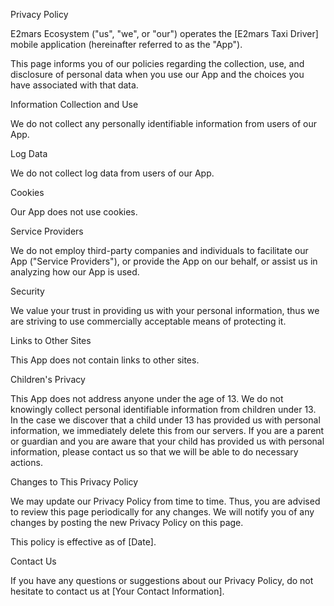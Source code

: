 Privacy Policy

E2mars Ecosystem ("us", "we", or "our") operates the [E2mars Taxi Driver] mobile application (hereinafter referred to as the "App").

This page informs you of our policies regarding the collection, use, and disclosure of personal data when you use our App and the choices you have associated with that data.

Information Collection and Use

We do not collect any personally identifiable information from users of our App.

Log Data

We do not collect log data from users of our App.

Cookies

Our App does not use cookies.

Service Providers

We do not employ third-party companies and individuals to facilitate our App ("Service Providers"), or provide the App on our behalf, or assist us in analyzing how our App is used.

Security

We value your trust in providing us with your personal information, thus we are striving to use commercially acceptable means of protecting it.

Links to Other Sites

This App does not contain links to other sites.

Children's Privacy

This App does not address anyone under the age of 13. We do not knowingly collect personal identifiable information from children under 13. In the case we discover that a child under 13 has provided us with personal information, we immediately delete this from our servers. If you are a parent or guardian and you are aware that your child has provided us with personal information, please contact us so that we will be able to do necessary actions.

Changes to This Privacy Policy

We may update our Privacy Policy from time to time. Thus, you are advised to review this page periodically for any changes. We will notify you of any changes by posting the new Privacy Policy on this page.

This policy is effective as of [Date].

Contact Us

If you have any questions or suggestions about our Privacy Policy, do not hesitate to contact us at [Your Contact Information].
